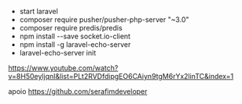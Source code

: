 - start laravel
- composer require pusher/pusher-php-server "~3.0"
- composer require predis/predis
- npm install --save socket.io-client
- npm install -g laravel-echo-server
- laravel-echo-server init

https://www.youtube.com/watch?v=8H50eyljqnI&list=PLt2RVDfdipgEO6CAiyn9tgM6rYx2linTC&index=1

apoio https://github.com/serafimdeveloper

